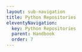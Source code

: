 ```yaml
---
layout: sub-navigation
title: Python Repositories
eleventyNavigation:
  key: Python Repositories
  parent: Handbook
  order: 7
---
```


